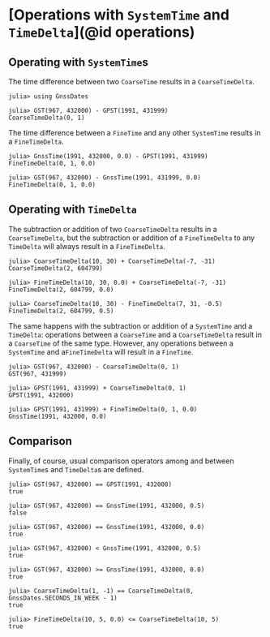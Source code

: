 # [Operations with `SystemTime` and `TimeDelta`](@id operations)

## Operating with `SystemTime`s

The time difference between two `CoarseTime` results in a `CoarseTimeDelta`.

```jldoctest operations
julia> using GnssDates

julia> GST(967, 432000) - GPST(1991, 431999)
CoarseTimeDelta(0, 1)
```

The time difference between a `FineTime` and any other `SystemTime` results in
a `FineTimeDelta`.

```jldoctest operations
julia> GnssTime(1991, 432000, 0.0) - GPST(1991, 431999)
FineTimeDelta(0, 1, 0.0)

julia> GST(967, 432000) - GnssTime(1991, 431999, 0.0)
FineTimeDelta(0, 1, 0.0)
```

## Operating with `TimeDelta`

The subtraction or addition of two `CoarseTimeDelta` results in a
`CoarseTimeDelta`, but the subtraction or addition of a `FineTimeDelta` to any
`TimeDelta` will always result in a `FineTimeDelta`.

```jldoctest operations
julia> CoarseTimeDelta(10, 30) + CoarseTimeDelta(-7, -31)
CoarseTimeDelta(2, 604799)

julia> FineTimeDelta(10, 30, 0.0) + CoarseTimeDelta(-7, -31)
FineTimeDelta(2, 604799, 0.0)

julia> CoarseTimeDelta(10, 30) - FineTimeDelta(7, 31, -0.5)
FineTimeDelta(2, 604799, 0.5)
```

The same happens with the subtraction or addition of a `SystemTime` and a
`TimeDelta`: operations between a `CoarseTime` and a `CoarseTimeDelta` result
in a `CoarseTime` of the same type. However, any operations between a
`SystemTime` and a`FineTimeDelta` will result in a `FineTime`.

```jldoctest operations
julia> GST(967, 432000) - CoarseTimeDelta(0, 1)
GST(967, 431999)

julia> GPST(1991, 431999) + CoarseTimeDelta(0, 1)
GPST(1991, 432000)

julia> GPST(1991, 431999) + FineTimeDelta(0, 1, 0.0)
GnssTime(1991, 432000, 0.0)
```

## Comparison

Finally, of course, usual comparison operators among and between `SystemTime`s
and `TimeDelta`s are defined.

```jldoctest operations
julia> GST(967, 432000) == GPST(1991, 432000)
true

julia> GST(967, 432000) == GnssTime(1991, 432000, 0.5)
false

julia> GST(967, 432000) == GnssTime(1991, 432000, 0.0)
true

julia> GST(967, 432000) < GnssTime(1991, 432000, 0.5)
true

julia> GST(967, 432000) >= GnssTime(1991, 432000, 0.0)
true

julia> CoarseTimeDelta(1, -1) == CoarseTimeDelta(0, GnssDates.SECONDS_IN_WEEK - 1)
true

julia> FineTimeDelta(10, 5, 0.0) <= CoarseTimeDelta(10, 5)
true
```
